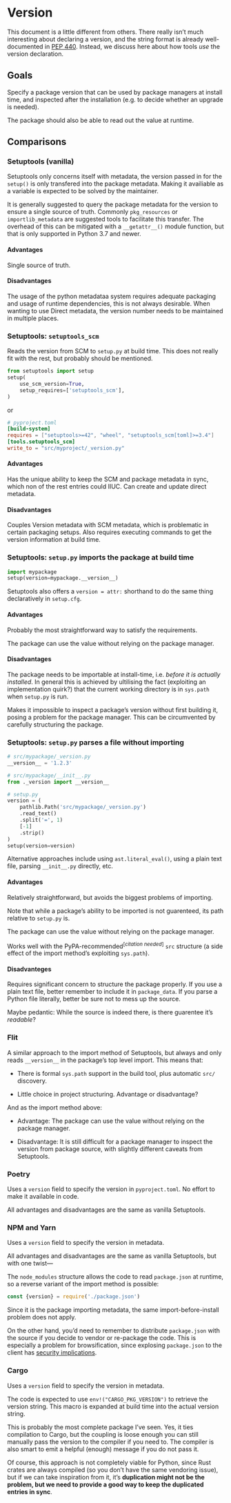 # Version

This document is a little different from others. There really isn’t much interesting about declaring a version, and the string format is already well-documented in [PEP 440](https://www.python.org/dev/peps/pep-0440/). Instead, we discuss here about how tools *use* the version declaration.

## Goals

Specify a package version that can be used by package managers at install time, and inspected after the installation (e.g. to decide whether an upgrade is needed).

 The package should also be able to read out the value at runtime.

## Comparisons

### Setuptools (vanilla)

Setuptools only concerns itself with metadata, the version passed in for the `setup()` is only transfered into the package metadata. Making it availiable as a variable is expected to be solved by the maintainer.

It is generally suggested to query the package metadata for the version to ensure a single source of truth. Commonly `pkg_resources` or `importlib_metadata` are suggested tools to facilitate this transfer. The overhead of this can be mitigated with a `__getattr__()` module function, but that is only supported in Python 3.7 and newer.

#### Advantages

Single source of truth.

#### Disadvantages

The usage of the python metadataa system requires adequate packaging and usage of runtime dependencies, this is not always desirable.
When wanting to use Direct metadata, the version number needs to be maintained in multiple places.


### Setuptools: `setuptools_scm`

Reads the version from SCM to `setup.py` at build time. This does not really fit with the rest, but probably should be mentioned.

```python
from setuptools import setup
setup(
    use_scm_version=True,
    setup_requires=['setuptools_scm'],
)
```
or
```toml
# pyproject.toml
[build-system]
requires = ["setuptools>=42", "wheel", "setuptools_scm[toml]>=3.4"]
[tools.setuptools_scm]
write_to = "src/myproject/_version.py"
```
#### Advantages

Has the unique ability to keep the SCM and package metadata in sync, which non of the rest entries could IIUC.
Can create and update direct metadata.

#### Disadvantages

Couples Version metadata with SCM metadata, which is problematic in certain packaging setups. Also requires executing commands to get the version information at build time.

### Setuptools: `setup.py` imports the package at build time

```python
import mypackage
setup(version=mypackage.__version__)
```

Setuptools also offers a `version = attr:` shorthand to do the same thing declaratively in `setup.cfg`.

#### Advantages

Probably the most straightforward way to satisfy the requirements.

The package can use the value without relying on the package manager.

#### Disadvantages

The package needs to be importable at install-time, i.e. *before it is actually installed*. In general this is achieved by ultilising the fact (exploiting an implementation quirk?)  that the current working directory is in `sys.path` when `setup.py` is run.

Makes it impossible to inspect a package’s version without first building it, posing a problem for the package manager. This can be circumvented by carefully structuring the package.

### Setuptools: `setup.py` parses a file without importing

```python
# src/mypackage/_version.py
__version__ = '1.2.3'

# src/mypackage/__init__.py
from ._version import __version__

# setup.py
version = (
    pathlib.Path('src/mypackage/_version.py')
    .read_text()
    .split('=', 1)
    [-1]
    .strip()
)
setup(version=version)
```

Alternative approaches include using `ast.literal_eval()`, using a plain text file, parsing `__init__.py` directly, etc.

#### Advantages

Relatively straightforward, but avoids the biggest problems of importing.

Note that while a package’s ability to be imported is not guarenteed, its path relative to `setup.py` is.

The package can use the value without relying on the package manager.

Works well with the PyPA-recommended<sup>[*citation needed*]</sup> `src` structure (a side effect of the import method’s exploiting `sys.path`).

#### Disadvanteges

Requires significant concern to structure the package properly. If you use a plain text file, better remember to include it in `package_data`. If you parse a Python file literally, better be sure not to mess up the source.

Maybe pedantic: While the source is indeed there, is there guarentee it’s *readable*?

### Flit

A similar approach to the import method of Setuptools, but always and only reads `__version__` in the package’s top level import. This means that:

*  There is formal `sys.path` support in the build tool, plus automatic `src/` discovery.

* Little choice in project structuring. Advantage or disadvantage?

And as the import method above:

* Advantage: The package can use the value without relying on the package manager.

* Disadvantage: It is still difficult for a package manager to inspect the version from package source, with slightly different caveats from Setuptools.

### Poetry

Uses a `version` field to specify the version in `pyproject.toml`. No effort to make it available in code.

All advantages and disadvantages are the same as vanilla Setuptools.

### NPM and Yarn

Uses a `version` field to specify the version in metadata.

All advantages and disadvantages are the same as vanilla Setuptools, but with one twist—

The `node_modules` structure allows the code to read `package.json` at runtime, so a reverse variant of the import method is possible:

```js
const {version} = require('./package.json')
```

Since it is the package importing metadata, the same import-before-install problem does not apply.

On the other hand, you’d need to remember to distribute `package.json` with the source if you decide to vendor or re-package the code. This is especially a problem for browsification, since explosing `package.json` to the client has [security implications](https://stackoverflow.com/a/10855054).

### Cargo

Uses a `version` field to specify the version in metadata.

The code is expected to use `env!("CARGO_PKG_VERSION")` to retrieve the version string. This macro is expanded at build time into the actual version string.

This is probably the most complete package I’ve seen. Yes, it ties compilation to Cargo, but the coupling is loose enough you can still manually pass the version to the compiler if you need to. The compiler is also smart to emit a helpful (enough) message if you do not pass it.

Of course, this approach is not completely viable for Python, since Rust crates are always compiled (so you don’t have the same vendoring issue), but if we can take inspiration from it, it’s **duplication might not be the problem, but we need to provide a good way to keep the duplicated entries in sync**.


